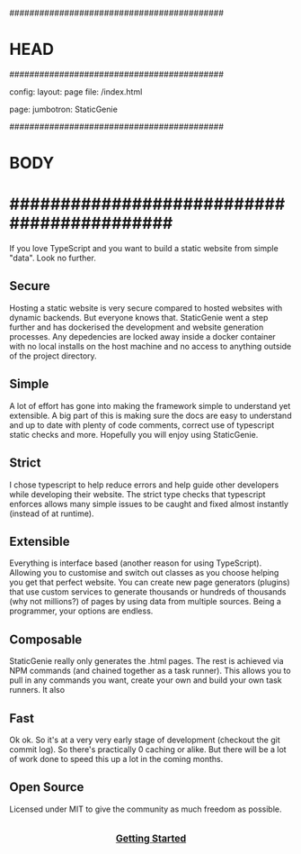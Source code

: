 ###########################################
# HEAD
###########################################

config: 
  layout: page
  file: /index.html
  
page: 
  jumbotron: StaticGenie

###########################################
# BODY
###########################################
=====

If you love TypeScript and you want to build a static website from simple "data". Look no further.

## Secure

Hosting a static website is very secure compared to hosted websites with dynamic backends. But everyone knows that. StaticGenie went a step further and has dockerised the development and website generation processes. Any depedencies are locked away inside a docker container with no local installs on the host machine and no access to anything outside of the project directory.

## Simple

A lot of effort has gone into making the framework simple to understand yet extensible. A big part of this is making sure the docs are easy to understand and up to date with plenty of code comments, correct use of typescript static checks and more. Hopefully you will enjoy using StaticGenie.

## Strict

I chose typescript to help reduce errors and help guide other developers while developing their website. The strict type checks that typescript enforces allows many simple issues to be caught and fixed almost instantly (instead of at runtime).

## Extensible

Everything is interface based (another reason for using TypeScript). Allowing you to customise and switch out classes as you choose helping you get that perfect website. You can create new page generators (plugins) that use custom services to generate thousands or hundreds of thousands (why not millions?) of pages by using data from multiple sources. Being a programmer, your options are endless.

## Composable

StaticGenie really only generates the .html pages. The rest is achieved via NPM commands (and chained together as a task runner). This allows you to pull in any commands you want, create your own and build your own task runners. It also  

## Fast

Ok ok. So it's at a very very early stage of development (checkout the git commit log). So there's practically 0 caching or alike. But there will be a lot of work done to speed this up a lot in the coming months.

## Open Source

Licensed under MIT to give the community as much freedom as possible.

<a href='/docs/getting-started/installation.html' style="text-align:center;display:block;font-weight:bold;font-size:larger;padding:20px;">Getting Started</a>